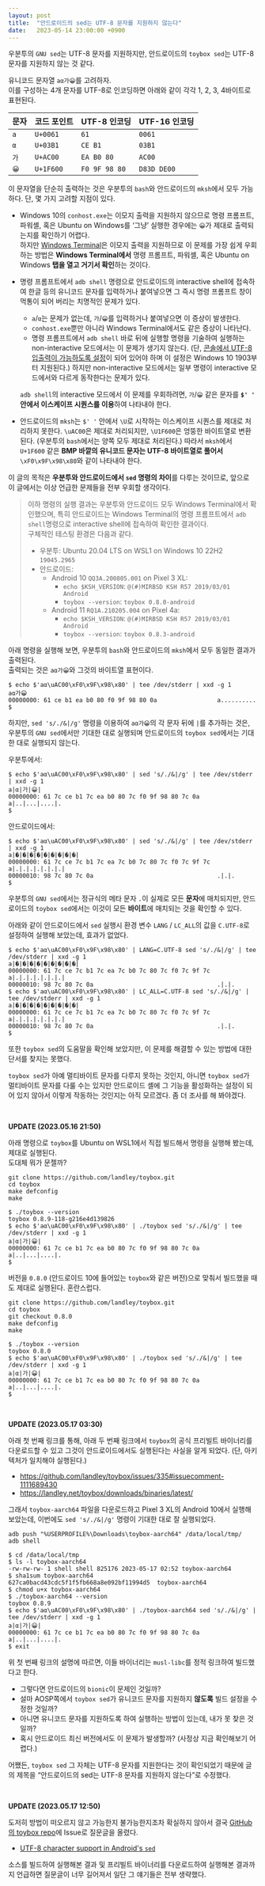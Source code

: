```yaml
---
layout: post
title:  "안드로이드의 sed는 UTF-8 문자를 지원하지 않는다"
date:   2023-05-14 23:00:00 +0900
---
```


우분투의 `GNU sed`는 UTF-8 문자를 지원하지만, 안드로이드의 `toybox sed`는 UTF-8 문자를 지원하지 않는 것 같다.

유니코드 문자열 `aα가😀`를 고려하자.\
이를 구성하는 4개 문자를 UTF-8로 인코딩하면 아래와 같이 각각 1, 2, 3, 4바이트로 표현된다.
 
|문자|코드 포인트|UTF-8 인코딩|UTF-16 인코딩|
|----|-----------|------------|-------------|
|`a`|`U+0061`|`61`|`0061`|
|`α`|`U+03B1`|`CE B1`|`03B1`|
|`가`|`U+AC00`|`EA B0 80`|`AC00`|
|`😀`|`U+1F600`|`F0 9F 98 80`|`D83D DE00`|

이 문자열을 단순히 출력하는 것은 우분투의 `bash`와 안드로이드의 `mksh`에서 모두 가능하다. 단, 몇 가지 고려할 지점이 있다.
- Windows 10의 `conhost.exe`는 이모지 출력을 지원하지 않으므로 명령 프롬프트, 파워셸, 혹은 Ubuntu on Windows를 ‘그냥’ 실행한 경우에는 `😀`가 제대로 출력되는지를 확인하기 어렵다.\
하지만 [Windows Terminal](https://github.com/microsoft/terminal)은 이모지 출력을 지원하므로 이 문제를 가장 쉽게 우회하는 방법은 **Windows Terminal에서** 명령 프롬프트, 파워셸, 혹은 Ubuntu on Windows **탭을 열고 거기서 확인**하는 것이다.

- 명령 프롬프트에서 `adb shell` 명령으로 안드로이드의 interactive shell에 접속하여 한글 등의 유니코드 문자를 입력하거나 붙여넣으면 그 즉시 명령 프롬프트 창이 먹통이 되어 버리는 치명적인 문제가 있다.
  - `a`/`α`는 문제가 없는데, `가`/`😀`를 입력하거나 붙여넣으면 이 증상이 발생한다.
  - `conhost.exe`뿐만 아니라 Windows Terminal에서도 같은 증상이 나타난다.
  - 명령 프롬프트에서 `adb shell` 바로 뒤에 실행할 명령을 기술하여 실행하는 non-interactive 모드에서는 이 문제가 생기지 않는다. (단, [콘솔에서 UTF-8 입출력이 가능하도록 설정](https://stackoverflow.com/questions/57131654/using-utf-8-encoding-chcp-65001-in-command-prompt-windows-powershell-window/57134096#57134096)이 되어 있어야 하며 이 설정은 Windows 10 1903부터 지원된다.) 하지만 non-interactive 모드에서는 일부 명령이 interactive 모드에서와 다르게 동작한다는 문제가 있다.

  `adb shell`의 interactive 모드에서 이 문제를 우회하려면, `가`/`😀` 같은 문자를 **`$' '` 안에서 이스케이프 시퀀스를 이용**하여 나타내야 한다.

- 안드로이드의 `mksh`는 `$' '` 안에서 `\U`로 시작하는 이스케이프 시퀀스를 제대로 처리하지 못한다. `\uAC00`은 제대로 처리되지만, `\U1F600`은 엉뚱한 바이트열로 변환된다. (우분투의 `bash`에서는 양쪽 모두 제대로 처리된다.) 따라서 `mksh`에서 `U+1F600` 같은 **BMP 바깥의 유니코드 문자는 UTF-8 바이트열로 풀어서** `\xF0\x9F\x98\x80`와 같이 나타내야 한다.

이 글의 목적은 **우분투와 안드로이드에서 `sed` 명령의 차이**를 다루는 것이므로, 앞으로 이 글에서는 이상 언급한 문제들을 전부 우회할 생각이다.

> 이하 명령의 실행 결과는 우분투와 안드로이드 모두 Windows Terminal에서 확인했으며, 특히 안드로이드는 Windows Terminal의 명령 프롬프트에서 `adb shell`명령으로 interactive shell에 접속하여 확인한 결과이다.\
> 구체적인 테스팅 환경은 다음과 같다.
> - 우분투: Ubuntu 20.04 LTS on WSL1 on Windows 10 22H2 `19045.2965`
> - 안드로이드:
>   - Android 10 `QQ3A.200805.001` on Pixel 3 XL:
>     - `echo $KSH_VERSION`: `@(#)MIRBSD KSH R57 2019/03/01 Android`
>     - `toybox --version`: `toybox 0.8.0-android`
>   - Android 11 `RQ1A.210205.004` on Pixel 4a: 
>     - `echo $KSH_VERSION`: `@(#)MIRBSD KSH R57 2019/03/01 Android`
>     - `toybox --version`: `toybox 0.8.3-android`

아래 명령을 실행해 보면, 우분투의 `bash`와 안드로이드의 `mksh`에서 모두 동일한 결과가 출력된다.\
출력되는 것은 `aα가😀`와 그것의 바이트열 표현이다.

```console
$ echo $'aα\uAC00\xF0\x9F\x98\x80' | tee /dev/stderr | xxd -g 1
aα가😀
00000000: 61 ce b1 ea b0 80 f0 9f 98 80 0a                 a..........
$
```

하지만, `sed 's/./&|/g'` 명령을 이용하여 `aα가😀`의 각 문자 뒤에 `|`를 추가하는 것은, 우분투의 `GNU sed`에서만 기대한 대로 실행되며 안드로이드의 `toybox sed`에서는 기대한 대로 실행되지 않는다.

우분투에서:
```console
$ echo $'aα\uAC00\xF0\x9F\x98\x80' | sed 's/./&|/g' | tee /dev/stderr | xxd -g 1
a|α|가|😀|
00000000: 61 7c ce b1 7c ea b0 80 7c f0 9f 98 80 7c 0a     a|..|...|....|.
$
```

안드로이드에서:
```console
$ echo $'aα\uAC00\xF0\x9F\x98\x80' | sed 's/./&|/g' | tee /dev/stderr | xxd -g 1
a|�|�|�|�|�|�|�|�|�|
00000000: 61 7c ce 7c b1 7c ea 7c b0 7c 80 7c f0 7c 9f 7c  a|.|.|.|.|.|.|.|
00000010: 98 7c 80 7c 0a                                   .|.|.
$
```

우분투의 `GNU sed`에서는 정규식의 메타 문자 `.`이 실제로 모든 **문자**에 매치되지만, 안드로이드의 `toybox sed`에서는 이것이 모든 **바이트**에 매치되는 것을 확인할 수 있다.

아래와 같이 안드로이드에서 `sed` 실행시 환경 변수 `LANG` / `LC_ALL`의 값을 `C.UTF-8`로 설정하여 실행해 보았는데, 효과가 없었다.
```console
$ echo $'aα\uAC00\xF0\x9F\x98\x80' | LANG=C.UTF-8 sed 's/./&|/g' | tee /dev/stderr | xxd -g 1
a|�|�|�|�|�|�|�|�|�|
00000000: 61 7c ce 7c b1 7c ea 7c b0 7c 80 7c f0 7c 9f 7c  a|.|.|.|.|.|.|.|
00000010: 98 7c 80 7c 0a                                   .|.|.
$ echo $'aα\uAC00\xF0\x9F\x98\x80' | LC_ALL=C.UTF-8 sed 's/./&|/g' | tee /dev/stderr | xxd -g 1
a|�|�|�|�|�|�|�|�|�|
00000000: 61 7c ce 7c b1 7c ea 7c b0 7c 80 7c f0 7c 9f 7c  a|.|.|.|.|.|.|.|
00000010: 98 7c 80 7c 0a                                   .|.|.
$
```

또한 `toybox sed`의 도움말을 확인해 보았지만, 이 문제를 해결할 수 있는 방법에 대한 단서를 찾지는 못했다.

`toybox sed`가 아예 멀티바이트 문자를 다루지 못하는 것인지, 아니면 `toybox sed`가 멀티바이트 문자를 다룰 수는 있지만 안드로이드 셸에 그 기능을 활성화하는 설정이 되어 있지 않아서 이렇게 작동하는 것인지는 아직 모르겠다. 좀 더 조사를 해 봐야겠다.

<br>

**UPDATE (2023.05.16 21:50)**

아래 명령으로 `toybox`를 Ubuntu on WSL1에서 직접 빌드해서 명령을 실행해 봤는데, 제대로 실행된다.\
도대체 뭐가 문젤까?
```shell
git clone https://github.com/landley/toybox.git
cd toybox
make defconfig
make
```
```console
$ ./toybox --version
toybox 0.8.9-118-g216e4d139826
$ echo $'aα\uAC00\xF0\x9F\x98\x80' | ./toybox sed 's/./&|/g' | tee /dev/stderr | xxd -g 1
a|α|가|😀|
00000000: 61 7c ce b1 7c ea b0 80 7c f0 9f 98 80 7c 0a     a|..|...|....|.
$
```

버전을 `0.8.0` (안드로이드 10에 들어있는 `toybox`와 같은 버전)으로 맞춰서 빌드했을 때도 제대로 실행된다. 혼란스럽다.
```shell
git clone https://github.com/landley/toybox.git
cd toybox
git checkout 0.8.0
make defconfig
make
```
```console
$ ./toybox --version
toybox 0.8.0
$ echo $'aα\uAC00\xF0\x9F\x98\x80' | ./toybox sed 's/./&|/g' | tee /dev/stderr | xxd -g 1
a|α|가|😀|
00000000: 61 7c ce b1 7c ea b0 80 7c f0 9f 98 80 7c 0a     a|..|...|....|.
$
```

<br>

**UPDATE (2023.05.17 03:30)**

아래 첫 번째 링크를 통해, 아래 두 번째 링크에서 `toybox`의 공식 프리빌트 바이너리를 다운로드할 수 있고 그것이 안드로이드에서도 실행된다는 사실을 알게 되었다. (단, 아키텍처가 일치해야 실행된다.)
- <https://github.com/landley/toybox/issues/335#issuecomment-1111689430>
- <https://landley.net/toybox/downloads/binaries/latest/>

그래서 `toybox-aarch64` 파일을 다운로드하고 Pixel 3 XL의 Android 10에서 실행해보았는데, 이번에도 `sed 's/./&|/g'` 명령이 기대한 대로 잘 실행되었다.
```batchfile
adb push "%USERPROFILE%\Downloads\toybox-aarch64" /data/local/tmp/
adb shell
```
```console
$ cd /data/local/tmp
$ ls -l toybox-aarch64
-rw-rw-rw- 1 shell shell 825176 2023-05-17 02:52 toybox-aarch64
$ sha1sum toybox-aarch64
627ca0bacd43cdc5f1f5fb668a8e092bf11994d5  toybox-aarch64
$ chmod u+x toybox-aarch64
$ ./toybox-aarch64 --version
toybox 0.8.9
$ echo $'aα\uAC00\xF0\x9F\x98\x80' | ./toybox-aarch64 sed 's/./&|/g' | tee /dev/stderr | xxd -g 1
a|α|가|😀|
00000000: 61 7c ce b1 7c ea b0 80 7c f0 9f 98 80 7c 0a     a|..|...|....|.
$ exit
```

위 첫 번째 링크의 설명에 따르면, 이들 바이너리는 `musl-libc`를 정적 링크하여 빌드했다고 한다.
- 그렇다면 안드로이드의 `bionic`이 문제인 것일까?
- 설마 AOSP쪽에서 `toybox sed`가 유니코드 문자를 지원하지 **않도록** 빌드 설정을 수정한 것일까?
- 아니면 유니코드 문자를 지원하도록 하여 실행하는 방법이 있는데, 내가 못 찾은 것일까?
- 혹시 안드로이드 최신 버전에서도 이 문제가 발생할까? (사정상 지금 확인해보기 어렵다.)

어쨌든, `toybox sed` 그 자체는 UTF-8 문자를 지원한다는 것이 확인되었기 때문에 글의 제목을 “안드로이드의 sed는 UTF-8 문자를 지원하지 않는다”로 수정했다.

<br>

**UPDATE (2023.05.17 12:50)**

도저히 방법이 떠오르지 않고 가능한지 불가능한지조차 확실하지 않아서 결국 [GitHub의 toybox repo](https://github.com/landley/toybox)에 Issue로 질문글을 올렸다.

- [UTF-8 character support in Android's `sed`](https://github.com/landley/toybox/issues/430)

소스를 빌드하여 실행해본 결과 및 프리빌트 바이너리를 다운로드하여 실행해본 결과까지 언급하면 질문글이 너무 길어져서 일단 그 얘기들은 전부 생략했다. 
